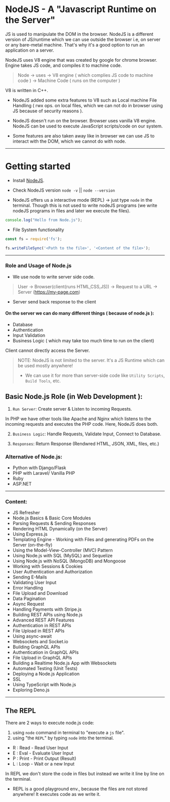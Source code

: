 # NodeJS - A "Javascript Runtime on the Server"

JS is used to manipulate the DOM in the browser.
NodeJS is a different version of JS/runtime which we can use outside the browser i.e, on server or any bare-metal machine. That's why it's a good option to run an application on a server.

NodeJS uses V8 engine that was created by google for chrome browser.
Engine takes JS code, and compiles it to machine code.

> Node -> uses -> V8 engine ( which complies JS code to machine code ) -> Machine Code ( runs on the computer )

V8 is written in C++.

- NodeJS added some extra features to V8 such as Local machine File Handling ( rwx ops. on local files, which we can not do in browser using JS because of security reasons ).

- NodeJS doesn't run on the browser. Browser uses vanilla V8 engine. NodeJS can be used to execute JavaScript scripts/code on our system.

- Some features are also taken away like in browser we can use JS to interact with the DOM, which we cannot do with node.


---

# Getting started

- Install [NodeJS](https://nodejs.org/en/).

- Check NodeJS version `node -v` || `node --version`

- NodeJS offers us a interactive mode (REPL) -> just type `node` in the terminal. Though this is not used to write nodeJS programs (we write nodeJS programs in files and later we execute the files).

```js
console.log("Hello from Node.js");
```

- File System functionality

```js
const fs = require('fs');

fs.writeFileSync('<Path to the file>', '<Content of the file>');
```

---

### Role and Usage of Node.js

- We use node to write server side code.

> User -> Browser(client(runs HTML,CSS,JS)) -> Request to a URL -> Server (https://my-page.com)

- Server send back response to the client

#### On the server we can do many different things ( because of node.js ):
- Database
- Authentication
- Input Validation
- Business Logic ( which may take too much time to run on the client)


Client cannot directly access the Server.



> NOTE: NodeJS is not limited to the server.
It's a JS Runtime which can be used mostly anywhere!
> - We can use it for more than server-side code like `Utility Scripts`, `Build Tools`, etc.


## Basic Node.js Role (in Web Development ):

1. `Run Server`: Create server & Listen to incoming Requests.

In PHP we have other tools like Apache and Nginx which listens to the incoming requests and executes the PHP code. Here, NodeJS does both. 

2. `Business Logic`: Handle Requests, Validate Input, Connect to Database.

3. `Responses`: Return Response (Rendwred HTML, JSON, XML, files, etc.)


### Alternative of Node.js:

- Python with Django/Flask
- PHP with Laravel/ Vanilla PHP
- Ruby
- ASP.NET

---

### Content:

- JS Refresher
- Node.js Basics & Basic Core Modules
- Parsing Requests & Sending Responses
- Rendering HTML Dynamically (on the Server)
- Using Express.js
- Templating Engine - Working with Files and generating PDFs on the Server (on-the-fly)
- Using the Model-View-Controller (MVC) Pattern
- Using Node.js with SQL (MySQL) and Sequelize
- Using Node.js with NoSQL (MongoDB) and Mongoose
- Working with Sessions & Cookies
- User Authentication and Authorization
- Sending E-Mails
- Validating User Input
- Error Handling
- File Upload and Download
- Data Pagination
- Async Request
- Handling Payments with Stripe.js
- Building REST APIs using Node.js
- Advanced REST API Features
- Authentication in REST APIs
- File Upload in REST APIs
- Using async-await
- Websockets and Socket.io
- Building GraphQL APIs
- Authentication in GraphQL APIs
- File Upload in GraphQL APIs
- Building a Realtime Node.js App with Websockets
- Automated Testing (Unit Tests)
- Deploying a Node.js Application
- SSL
- Using TypeScript with Node.js
- Exploring Deno.js

---

## The REPL

There are 2 ways to execute node.js code:
1. using `node` command in terminal to "execute a `js` file".
2. using "the `REPL`" by typing `node` into the terminal.

- R : Read - Read User Input
- E : Eval - Evaluate User Input
- P : Print - Print Output (Result)
- L : Loop - Wait or a new Input

In REPL we don't store the code in files but instead we write it line by line on the terminal.

- REPL is a good playground env., because the files are not stored anywhere! It executes code as we write it.












